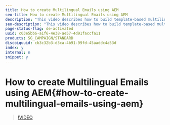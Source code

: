 ```yaml
---
title: How to create Multilingual Emails using AEM
seo-title: How to create Multilingual Emails using AEM
description: "This video describes how to build template-based multilingual emails in AEM and to push them to Adobe Campaign Standard.  The integration between the two solutions allows the access to Campaign’s email authoring tools including: subject line, responsive preview, inbox rendering, send proof and leverage all contextual data from AC in AEM for personalization."
seo-description: "This video describes how to build template-based multilingual emails in AEM and to push them to Adobe Campaign Standard.  The integration between the two solutions allows the access to Campaign’s email authoring tools including: subject line, responsive preview, inbox rendering, send proof and leverage all contextual data from AC in AEM for personalization."
page-status-flag: de-activated
uuid: c03e5bb6-a1f6-4e38-ae57-4d91faccfa11
products: SG_CAMPAIGN/STANDARD
discoiquuid: cb3c32b3-d3ca-4b91-99fd-45aaddc4a53d
index: y
internal: n
snippet: y
---
```


# How to create Multilingual Emails using AEM{#how-to-create-multilingual-emails-using-aem}

>[!VIDEO](https://video.tv.adobe.com/v/23105/?%20quality=12)

